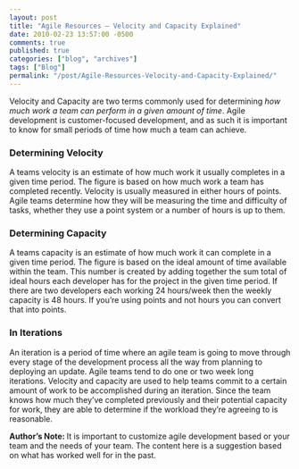 ```yaml
---
layout: post
title: "Agile Resources – Velocity and Capacity Explained"
date: 2010-02-23 13:57:00 -0500
comments: true
published: true
categories: ["blog", "archives"]
tags: ["Blog"]
permalink: "/post/Agile-Resources-Velocity-and-Capacity-Explained/"
---
```

<!-- more -->

<p>Velocity and Capacity are two terms commonly used for determining <em>how much work a team can perform in a given amount of time</em>. Agile development is customer-focused development, and as such it is important to know for small periods of time how much a team can achieve.</p>
<h3>Determining Velocity</h3>
<p>A teams velocity is an estimate of how much work it usually completes in a given time period. The figure is based on how much work a team has completed recently. Velocity is usually measured in either hours of points. Agile teams determine how they will be measuring the time and difficulty of tasks, whether they use a point system or a number of hours is up to them.</p>
<h3>Determining Capacity</h3>
<p>A teams capacity is an estimate of how much work it can complete in a given time period. The figure is based on the ideal amount of time available within the team. This number is created by adding together the sum total of ideal hours each developer has for the project in the given time period. If there are two developers each working 24 hours/week then the weekly capacity is 48 hours. If you&rsquo;re using points and not hours you can convert that into points.</p>
<h3>In Iterations</h3>
<p>An iteration is a period of time where an agile team is going to move through every stage of the development process all the way from planning to deploying an update. Agile teams tend to do one or two week long iterations. Velocity and capacity are used to help teams commit to a certain amount of work to be accomplished during an iteration. Since the team knows how much they&rsquo;ve completed previously and their potential capacity for work, they are able to determine if the workload they&rsquo;re agreeing to is reasonable.</p>
<p><strong>Author&rsquo;s Note: </strong>It is important to customize agile development based or your team and the needs of your team. The content here is a suggestion based on what has worked well for in the past.</p>

